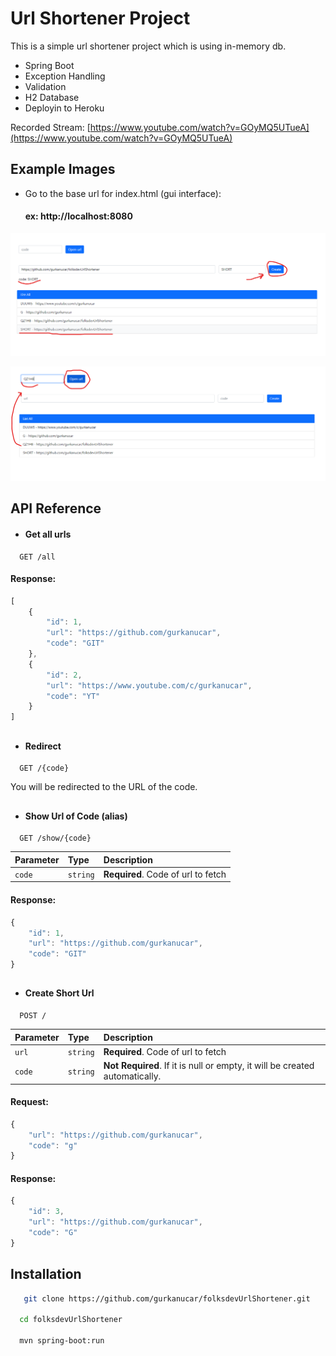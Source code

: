 
# Url Shortener Project

This is a simple url shortener project which is using in-memory db.

- Spring Boot
- Exception Handling
- Validation
- H2 Database
- Deployin to Heroku

Recorded Stream: [https://www.youtube.com/watch?v=GOyMQ5UTueA](https://www.youtube.com/watch?v=GOyMQ5UTueA)


## Example Images

- Go to the base url for index.html (gui interface):
    #### ex: http://localhost:8080

![example](./images/urlshortener1.png)

![example](./images/urlshortener2.png)
## API Reference

- #### Get all urls

```http
  GET /all
```
#### Response:
```javascript
[
    {
        "id": 1,
        "url": "https://github.com/gurkanucar",
        "code": "GIT"
    },
    {
        "id": 2,
        "url": "https://www.youtube.com/c/gurkanucar",
        "code": "YT"
    }
]
```
##

- #### Redirect

```http
  GET /{code}
```
You will be redirected to the URL of the code.

##

- #### Show Url of Code (alias)

```http
  GET /show/{code}
```

| Parameter | Type     | Description                       |
| :-------- | :------- | :-------------------------------- |
| `code`      | `string` | **Required**. Code of url to fetch |

#### Response:
```javascript
{
    "id": 1,
    "url": "https://github.com/gurkanucar",
    "code": "GIT"
}
```
##

- #### Create Short Url

```http
  POST /
```

| Parameter | Type     | Description                       |
| :-------- | :------- | :-------------------------------- |
| `url`      | `string` | **Required**. Code of url to fetch |
| `code`      | `string` | **Not Required**. If it is null or empty, it will be created automatically. |

#### Request:
```javascript
{
    "url": "https://github.com/gurkanucar",
    "code": "g"
}
```

#### Response:
```javascript
{
    "id": 3,
    "url": "https://github.com/gurkanucar",
    "code": "G"
}
```

## Installation


```bash
   git clone https://github.com/gurkanucar/folksdevUrlShortener.git

  cd folksdevUrlShortener

  mvn spring-boot:run
```
    